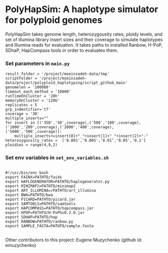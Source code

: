 # PolyHapSim: A haplotype simulator for polyploid genomes

PolyHapSim takes genome length, heterozygousity rates, ploidy levels, and set of illumina library insert sizes and their coverage to simulate haplotypes and Illumina reads for evaluation.
It takes paths to installed Ranbow, H-PoP, SDhaP, HapCompass tools in order to evaluates them.

### Set parameters in `main.py`

```
result_folder = '/project/moeinzadeh-data/tmp'
scriptFolder = '/project/moeinzadeh-data/project/polyploid_haplotyping/script_github_main'
genomelen = '100000'
timeout_each_method = '10000'
runTimeOnCluster = '20h'
memoryOnCluster = '120G'
replicates = 5
grp_indentifier='t7'
coverage = '30'
multiple_inserts=""
for insert in [('350','50',coverage),('500','100',coverage),('1000','200',coverage),('2000','400',coverage),('5000','500',coverage)]:
    multiple_inserts+=insert[0]+"_"+insert[1]+"_"+insert[2]+"-"
heterozygousity_rates =  ['0.001','0.005','0.01','0.05','0.1']
ploidies = range(4,9,2)
```

### Set env variables in `set_env_variables.sh`
```

#!/usr/bin/env bash
export FAINX=PATHTO/faidx
export HAPLOGENERATOR=PATHTO/haplogenerator.py
export MINIMAP2=PATHTO/minimap2
export ART_ILLUMINA=/PATHTO/art_illumina
export BWA=PATHTO/bwa
export PICARD=PATHTO/picard.jar
export SAMTOOLS=PATHTO/samtools
export HAPCOMPASS=PATHTO/hapcompass.jar
export HPOP=PATHTO/H-PoPGv0.2.0.jar
export SDHAP=PATHTO/hap
export RANBOW=PATHTO/ranbow.py
export SAMPLE_FASTA=PATHTO/sample.fasta


```


Other contributors to this project:
Eugene Muzychenko (github id: emuzychenko)

